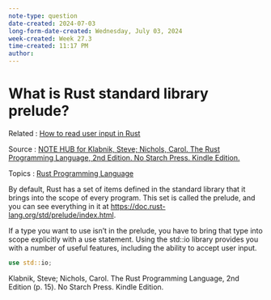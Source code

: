 ```yaml
---
note-type: question
date-created: 2024-07-03
long-form-date-created: Wednesday, July 03, 2024
week-created: Week 27.3
time-created: 11:17 PM
author:
---
```


# What is Rust standard library prelude?

Related : [How to read user input in Rust](How%20to%20read%20user%20input%20in%20Rust.md)

Source : [NOTE HUB for Klabnik, Steve; Nichols, Carol. The Rust Programming Language, 2nd Edition. No Starch Press. Kindle Edition.](NOTE%20HUB.md)

Topics : [Rust Programming Language](../4-hub-notes-🚉/Rust.md)

By default, Rust has a set of items defined in the standard library that it brings 
into the scope of every program. This set is called the prelude, and you can see 
everything in it at https://doc.rust-lang.org/std/prelude/index.html.

If a type you  want to use isn’t in the prelude, you have to bring that type into 
scope explicitly  with a use statement. Using the std::io library provides you with a 
number of  useful features, including the ability to accept user input.

```rust
use std::io;
```

Klabnik, Steve; Nichols, Carol. The Rust Programming Language, 2nd Edition (p. 15). No Starch Press. Kindle Edition. 

